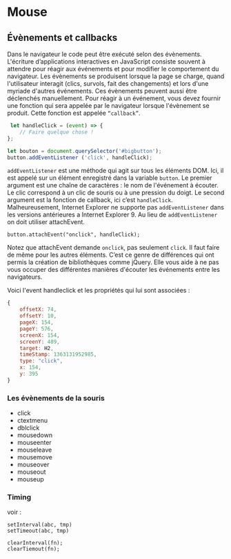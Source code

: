 # Mouse

## Évènements et callbacks

Dans le navigateur le code peut être exécuté selon des évènements.
L'écriture d’applications interactives en JavaScript consiste souvent à attendre pour réagir aux événements et pour modifier le comportement du navigateur.
Les évènements se produisent lorsque la page se charge, quand l'utilisateur interagit (clics, survols, fait des changements) et lors d'une myriade d'autres événements.
Ces évènements peuvent aussi être déclenchés manuellement.
Pour réagir à un événement, vous devez fournir une fonction qui sera appelée par le navigateur lorsque l'évènement se produit.
Cette fonction est appelée `“callback”`.

```javascript
 let handleClick = (event) => {
    // Faire quelque chose !
};

let bouton = document.querySelector('#big­button');
button.addEventListener ('click', handleClick);
```

`addEventListener` est une méthode qui agit sur tous les éléments DOM. 
Ici, il est appelé sur un élément enregistré dans la variable `button`. 
Le premier argument est une chaîne de caractères : le nom de l'événement à écouter. 
Le clic correspond à un clic de souris ou à une pression du doigt. 
Le second argument est la fonction de callback, ici c’est `handleClick`.
Malheureusement, Internet Explorer ne supporte pas `addEventListener` dans les versions antérieures a Internet Explorer 9.
Au lieu de `addEventListener` on doit utiliser attachEvent.

`button.attachEvent("onclick", handleClick);`

Notez que attachEvent demande `onclick`, pas seulement `click`. 
Il faut faire de même pour les autres éléments.
C’est ce genre de différences qui ont permis la création de bibliothèques comme jQuery.
Elle vous aide à ne pas vous occuper des différentes manières d'écouter les événements entre les navigateurs.

Voici l'event handleclick et les propriétés qui lui sont associées :

```javascript
{
    offsetX: 74,
    offsetY: 10,
    pageX: 154,
    pageY: 576,
    screenX: 154,
    screenY: 489,
    target: H2,
    timeStamp: 1363131952985,
    type: "click",
    x: 154,
    y: 395
}
```

### Les évènements de la souris

- click
- ctextmenu
- dblclick
- mousedown
- mouseenter
- mouseleave
- mousemove
- mouseover
- mouseout
- mouseup

### Timing 

voir :

```
setInterval(abc, tmp)
setTimeout(abc, tmp)

clearInterval(fn);
clearTiemout(fn);
```